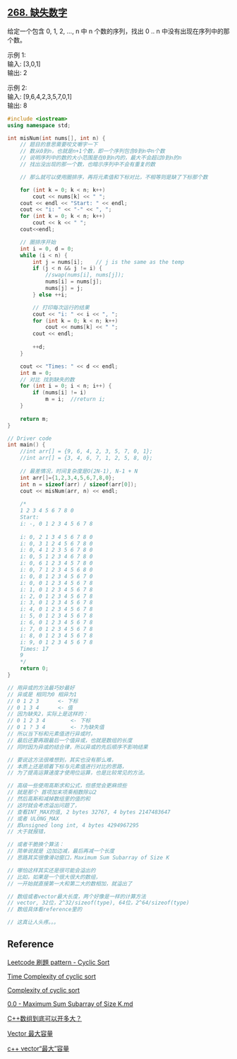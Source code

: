 ## [268. 缺失数字](https://leetcode-cn.com/problems/missing-number/)

给定一个包含 0, 1, 2, ..., n 中 n 个数的序列，找出 0 .. n 中没有出现在序列中的那个数。

示例 1:  
输入: [3,0,1]  
输出: 2

示例 2:  
输入: [9,6,4,2,3,5,7,0,1]  
输出: 8

~~~C++
#include <iostream>
using namespace std;

int misNum(int nums[], int n) {
    // 题目的意思需要咬文嚼字一下
    // 数从0到n，也就是n+1个数，即一个序列包含0到n中n个数
    // 说明序列中的数的大小范围是在0到n内的，最大不会超过0到n的n
    // 找出没出现的那一个数，也暗示序列中不会有重复的数

    // 那么就可以使用圈排序，再将元素值和下标对比，不相等则是缺了下标那个数

    for (int k = 0; k < n; k++)
        cout << nums[k] << " ";
    cout << endl << "Start: " << endl;
    cout << "i: " << "-" << ", ";
    for (int k = 0; k < n; k++)
        cout << k << " ";
    cout<<endl;

    // 圈排序开始
    int i = 0, d = 0;
    while (i < n) {
        int j = nums[i];    // j is the same as the temp
        if (j < n && j != i) {
            //swap(nums[i], nums[j]);
            nums[i] = nums[j];
            nums[j] = j;
        } else ++i;

        // 打印每次运行的结果
        cout << "i: " << i << ", ";
        for (int k = 0; k < n; k++)
            cout << nums[k] << " ";
        cout << endl;
        
        ++d;
    }

    cout << "Times: " << d << endl;
    int m = 0;
    // 对比 找到缺失的数
    for (int i = 0; i < n; i++) {
        if (nums[i] != i)
            m = i;	//return i;
    }
    
    return m;
}

// Driver code
int main() {
    //int arr[] = {9, 6, 4, 2, 3, 5, 7, 0, 1};
    //int arr[] = {3, 4, 6, 7, 1, 2, 5, 8, 0};
    
    // 最差情况，时间复杂度是O(2N-1), N-1 + N
    int arr[]={1,2,3,4,5,6,7,8,0};
    int n = sizeof(arr) / sizeof(arr[0]);
    cout << misNum(arr, n) << endl;
    
    /*
    1 2 3 4 5 6 7 8 0
    Start:
    i: -, 0 1 2 3 4 5 6 7 8
    
    i: 0, 2 1 3 4 5 6 7 8 0
    i: 0, 3 1 2 4 5 6 7 8 0
    i: 0, 4 1 2 3 5 6 7 8 0
    i: 0, 5 1 2 3 4 6 7 8 0
    i: 0, 6 1 2 3 4 5 7 8 0
    i: 0, 7 1 2 3 4 5 6 8 0
    i: 0, 8 1 2 3 4 5 6 7 0
    i: 0, 0 1 2 3 4 5 6 7 8
    i: 1, 0 1 2 3 4 5 6 7 8
    i: 2, 0 1 2 3 4 5 6 7 8
    i: 3, 0 1 2 3 4 5 6 7 8
    i: 4, 0 1 2 3 4 5 6 7 8
    i: 5, 0 1 2 3 4 5 6 7 8
    i: 6, 0 1 2 3 4 5 6 7 8
    i: 7, 0 1 2 3 4 5 6 7 8
    i: 8, 0 1 2 3 4 5 6 7 8
    i: 9, 0 1 2 3 4 5 6 7 8
    Times: 17
    9
    */
    return 0;
}


~~~

~~~C++
// 用异或的方法最巧妙最好
// 异或是 相同为0 相异为1
// 0 1 2 3		<- 下标
// 0 1 3 4		<- 值
// 因为缺失2，实际上是这样的：
// 0 1 2 3 4		<- 下标
// 0 1 ? 3 4		<- ?为缺失值
// 所以当下标和元素值进行异或时，
// 最后还要再跟最后一个值异或，也就是数组的长度
// 同时因为异或的结合律，所以异或的先后顺序不影响结果

// 要说这方法很难想到，其实也没有那么难，
// 本质上还是顺着下标与元素值进行对比的思路，
// 为了提高运算速度才使用位运算，也是比较常见的方法。
~~~

~~~C++
// 高级一些使用高斯求和公式，但感觉会更麻烦些
// 就是那个 首项加末项乘相数除以2
// 然后高斯和减掉数组里的值的和
// 这时就会考虑溢出问题了，
// 查看INT_MAX的值, 2 bytes 32767, 4 bytes 2147483647
// 或者 ULONG_MAX 
// 即unsigned long int, 4 bytes 4294967295 
// 大于就报错，

// 或者干脆换个算法：
// 简单说就是 边加边减，最后再减一个长度
// 思路其实很像滑动窗口，Maximum Sum Subarray of Size K

// 哪怕这样其实还是很可能会溢出的
// 比如，如果是一个很大很大的数组，
// 一开始就直接第一大和第二大的数相加，就溢出了

// 数组或者vector最大长度，两个好像是一样的计算方法
// vector, 32位，2^32/sizeof(type), 64位，2^64/sizeof(type)
// 数组具体看reference里的

// 这真让人头疼。。。
~~~



## Reference

[Leetcode 刷題 pattern - Cyclic Sort](https://blog.techbridge.cc/2020/02/16/leetcode-%E5%88%B7%E9%A1%8C-pattern-cyclic-sort/)

[Time Complexity of cyclic sort](https://discuss.educative.io/t/time-complexity-of-cyclic-sort/13116/2)

[Complexity of cyclic sort](https://cs.stackexchange.com/questions/118782/complexity-of-cyclic-sort)

[0.0 - Maximum Sum Subarray of Size K.md](https://github.com/HanPeizhi/Code/blob/master/Basic/0%20-%20Sliding%20window/0.0%20-%20Maximum%20Sum%20Subarray%20of%20Size%20K.md)

[C++数组到底可以开多大？](https://blog.csdn.net/a479778594/article/details/70157121)

[Vector 最大容量](http://blog.sina.com.cn/s/blog_6c5a47d30102vkte.html)

[c++ vector“最大”容量](https://blog.csdn.net/iceboy314159/article/details/80329979)